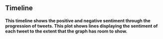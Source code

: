 Timeline
--------

#### This timeline shows the positive and negative sentiment through the progression of tweets. This plot shows lines displaying the sentiment of each tweet to the extent that the graph has room to show.
